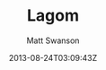---
title: "Lagom"
github: https://github.com/swanson/lagom
demo: http://lagom.mdswanson.com/
author: Matt Swanson
ssg:
  - Jekyll
cms:
  - No Cms
date: 2013-08-24T03:09:43Z
github_branch: master
description: "A Jekyll blog theme with just the right amount of style"
stale: true
---